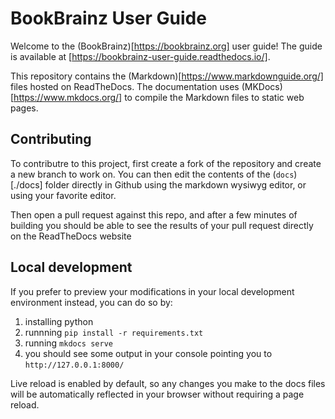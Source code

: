 # BookBrainz User Guide

Welcome to the (BookBrainz)[https://bookbrainz.org] user guide!
The guide is available at [https://bookbrainz-user-guide.readthedocs.io/].


This repository contains the (Markdown)[https://www.markdownguide.org/] files hosted on ReadTheDocs.
The documentation uses (MKDocs)[https://www.mkdocs.org/] to compile the Markdown files to static web pages.

## Contributing

To contributre to this project, first create a fork of the repository and create a new branch to work on. You can then edit the contents of the (`docs`)[./docs] folder directly in Github using the markdown wysiwyg editor, or using your favorite editor.

Then open a pull request against this repo, and after a few minutes of building you should be able to see the results of your pull request directly on the ReadTheDocs website

## Local development
If you prefer to preview your modifications in your local development environment instead, you can do so by:
1. installing python
2. runnning `pip install -r requirements.txt`
3. running `mkdocs serve`
4. you should see some output in your console pointing you to `http://127.0.0.1:8000/`

Live reload is enabled by default, so any changes you make to the docs files will be automatically reflected in your browser without requiring a page reload.